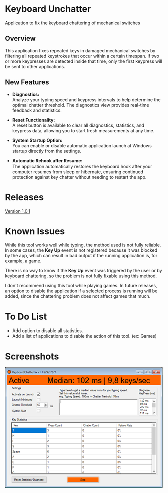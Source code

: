 # Keyboard Unchatter
Application to fix the keyboard chattering of mechanical switches

## Overview

This application fixes repeated keys in damaged mechanical switches by filtering all repeated keystrokes that occur within a certain timespan. If two or more keypresses are detected inside that time, only the first keypress will be sent to other applications.

## New Features

- **Diagnostics:**  
  Analyze your typing speed and keypress intervals to help determine the optimal chatter threshold. The diagnostics view provides real-time feedback and statistics.

- **Reset Functionality:**  
  A reset button is available to clear all diagnostics, statistics, and keypress data, allowing you to start fresh measurements at any time.

- **System Startup Option:**  
  You can enable or disable automatic application launch at Windows startup directly from the settings.
  
- **Automatic Rehook after Resume:**  
  The application automatically restores the keyboard hook after your computer resumes from sleep or hibernate, ensuring continued protection against key chatter without needing to restart the app.

# Releases

[Version 1.0.1](https://github.com/ZoserLock/keyboard-unchatter/releases/tag/v1.0.1)

# Known Issues

While this tool works well while typing, the method used is not fully reliable. In some cases, the **Key Up** event is not registered because it was blocked by the app, which can result in bad output if the running application is, for example, a game.

There is no way to know if the **Key Up** event was triggered by the user or by keyboard chattering, so the problem is not fully fixable using this method.

I don't recommend using this tool while playing games. In future releases, an option to disable the application if a selected process is running will be added, since the chattering problem does not affect games that much.

# To Do List

* Add option to disable all statistics.
* Add a list of applications to disable the action of this tool. (ex: Games)

# Screenshots

![Example](https://github.com/rootjumper/keyboard-unchatter/raw/master/Images/example.png)